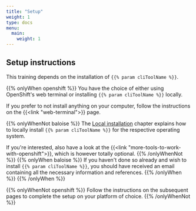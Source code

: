 ```yaml
---
title: "Setup"
weight: 1
type: docs
menu:
  main:
    weight: 1
---
```


## Setup instructions

This training depends on the installation of `{{% param cliToolName %}}`.

{{% onlyWhen openshift %}}
You have the choice of either using OpenShift's web terminal or installing `{{% param cliToolName %}}` locally.

If you prefer to not install anything on your computer, follow the instructions on the {{<link "web-terminal">}} page.

{{% onlyWhenNot baloise %}}
The [Local installation](local-installation/) chapter explains how to locally install `{{% param cliToolName %}}` for the respective operating system.

If you're interested, also have a look at the {{<link "more-tools-to-work-with-openshift">}}, which is however totally optional.
{{% /onlyWhenNot %}}
{{% onlyWhen baloise %}}
If you haven't done so already and wish to install `{{% param cliToolName %}}`, you should have received an email containing all the necessary information and references.
{{% /onlyWhen %}}
{{% /onlyWhen %}}

{{% onlyWhenNot openshift %}}
Follow the instructions on the subsequent pages to complete the setup on your platform of choice.
{{% /onlyWhenNot %}}
